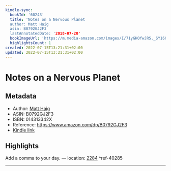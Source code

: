 ```yaml
---
kindle-sync:
  bookId: '60243'
  title: 'Notes on a Nervous Planet
  author: Matt Haig
  asin: B0792GJ2F3
  lastAnnotatedDate: '2018-07-20'
  bookImageUrl: 'https://m.media-amazon.com/images/I/71yGHOfwJRS._SY160.jpg'
  highlightsCount: 1
created: 2022-07-15T13:21:31+02:00
updated: 2022-07-15T13:21:31+02:00
---
```

# Notes on a Nervous Planet
## Metadata
* Author: [Matt Haig](https://www.amazon.com/Matt-Haig/e/B001IO8C1Q/ref=dp_byline_cont_ebooks_1)
* ASIN: B0792GJ2F3
* ISBN: 014313342X
* Reference: https://www.amazon.com/dp/B0792GJ2F3
* [Kindle link](kindle://book?action=open&asin=B0792GJ2F3)

## Highlights
Add a comma to your day. — location: [2284](kindle://book?action=open&asin=B0792GJ2F3&location=2284) ^ref-40285

---
